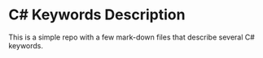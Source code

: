 # C# Keywords Description

This is a simple repo with a few mark-down files that describe several C# keywords.